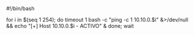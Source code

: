 
#!/bin/bash

for i in $(seq 1 254); do
  timeout 1 bash -c "ping -c 1 10.10.0.$i" &>/dev/null && echo "[+] Host 10.10.0.$i - ACTIVO" &
done; wait